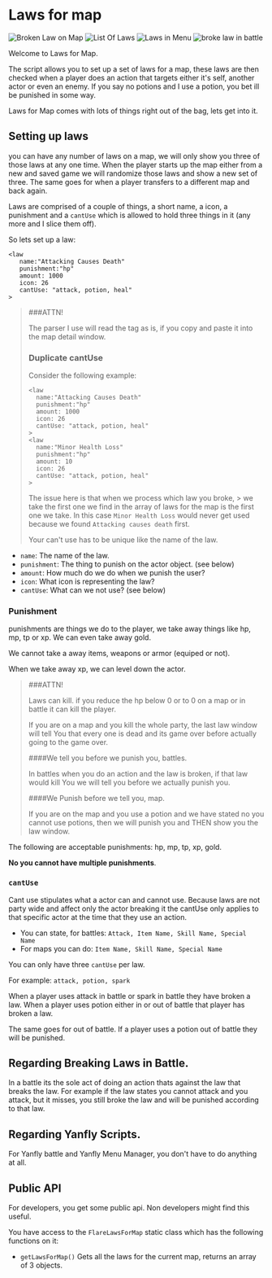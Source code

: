 # Laws for map

![Broken Law on Map](http://i.imgur.com/ozElbqY.png)
![List Of Laws](http://i.imgur.com/9jpa8Px.png)
![Laws in Menu](http://i.imgur.com/IPlCqXn.png)
![broke law in battle](http://i.imgur.com/ZYdBEz9.png)

Welcome to Laws for Map.

The script allows you to set up a set of laws for a map, these laws are then checked when a player does an
action that targets either it's self, another actor or even an enemy. If you say no potions and I use a potion,
you bet ill be punished in some way.

Laws for Map comes with lots of things right out of the bag, lets get into it.

## Setting up laws

you can have any number of laws on a map, we will only show you three of those laws at any one time. When the player
starts up the map either from a new and saved game we will randomize those laws and show a new set of three. The same goes for
when a player transfers to a different map and back again.

Laws are comprised of a couple of things, a short name, a icon, a punishment and a `cantUse` which is allowed to hold
three things in it (any more and I slice them off).

So lets set up a law:

```
<law
   name:"Attacking Causes Death"
   punishment:"hp"
   amount: 1000
   icon: 26
   cantUse: "attack, potion, heal"
>
```

> ###ATTN!
>
> The parser I use will read the tag as is, if you copy and paste it into the map
> detail window.
>
>
> ### Duplicate cantUse
>
> Consider the following example:
>
> ```
> <law
>   name:"Attacking Causes Death"
>   punishment:"hp"
>   amount: 1000
>   icon: 26
>   cantUse: "attack, potion, heal"
> >
> <law
>   name:"Minor Health Loss"
>   punishment:"hp"
>   amount: 10
>   icon: 26
>   cantUse: "attack, potion, heal"
> >
>```
>
> The issue here is that when we process which law you broke, > we take the first one we find in
> the array of laws for the map is the first one we take. In this case `Minor Health Loss` would
> never get used because we found `Attacking causes death` first.
>
> Your can't use has to be unique like the name of the law.

- `name`: The name of the law.
- `punishment`: The thing to punish on the actor object. (see below)
- `amount`: How much do we do when we punish the user?
- `icon`: What icon is representing the law?
- `cantUse`: What can we not use? (see below)

### Punishment

punishments are things we do to the player, we take away things like hp, mp, tp or xp. We can even take away gold.

We cannot take a away items, weapons or armor (equiped or not).

When we take away xp, we can level down the actor.

> ###ATTN!
>
> Laws can kill. if you reduce the hp below 0 or to 0 on a map or in battle
> it can kill the player.
>
> If you are on a map and you kill the whole party, the last law window will tell You
> that every one is dead and its game over before actually going to the game over.
>
> ####We tell you before we punish you, battles.
>
> In battles when you do an action and the law is broken, if that law would kill You
> we will tell you before we actually punish you.
>
> ####We Punish before we tell you, map.
>
> If you are on the map and you use a potion and we have stated no you cannot use potions,
> then we will punish you and THEN show you the law window.

The following are acceptable punishments: hp, mp, tp, xp, gold.

**No you cannot have multiple punishments**.

### `cantUse`

Cant use stipulates what a actor can and cannot use. Because laws are not party wide and affect only the actor breaking it
the cantUse only applies to that specific actor at the time that they use an action.

- You can state, for battles: `Attack, Item Name, Skill Name, Special Name`
- For maps you can do: `Item Name, Skill Name, Special Name`

You can only have three `cantUse` per law.

For example: `attack, potion, spark`

When a player uses attack in battle or spark in battle they have broken a law. When a player uses potion either in or out of battle
that player has broken a law.

The same goes for out of battle. If a player uses a potion out of battle they will be punished.

## Regarding Breaking Laws in Battle.

In a battle its the sole act of doing an action thats against the law that breaks the law. For example if the law states you
cannot attack and you attack, but it misses, you still broke the law and will be punished according to that law.

## Regarding Yanfly Scripts.

For Yanfly battle and Yanfly Menu Manager, you don't have to do anything at all.

## Public API

For developers, you get some public api. Non developers might find this useful.

You have access to the `FlareLawsForMap` static class which has the following functions on it:

- `getLawsForMap()` Gets all the laws for the current map, returns an array of 3 objects.
